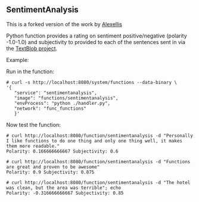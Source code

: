 ## SentimentAnalysis

This is a forked version of the work by [Alexellis](https://github.com/openfaas/faas/tree/master/sample-functions/SentimentAnalysis) 

Python function provides a rating on sentiment positive/negative (polarity -1.0-1.0) and subjectivity to provided to each of the sentences sent in via the [TextBlob project](http://textblob.readthedocs.io/en/dev/).

Example:

Run in the function:

```
# curl -s http://localhost:8080/system/functions --data-binary \
'{ 
   "service": "sentimentanalysis",
   "image": "functions/sentimentanalysis",
   "envProcess": "python ./handler.py",
   "network": "func_functions"
   }'
```

Now test the function:

```
# curl http://localhost:8080/function/sentimentanalysis -d "Personally I like functions to do one thing and only one thing well, it makes them more readable."
Polarity: 0.166666666667 Subjectivity: 0.6

# curl http://localhost:8080/function/sentimentanalysis -d "Functions are great and proven to be awesome"
Polarity: 0.9 Subjectivity: 0.875

# curl http://localhost:8080/function/sentimentanalysis -d "The hotel was clean, but the area was terrible"; echo
Polarity: -0.316666666667 Subjectivity: 0.85
```
